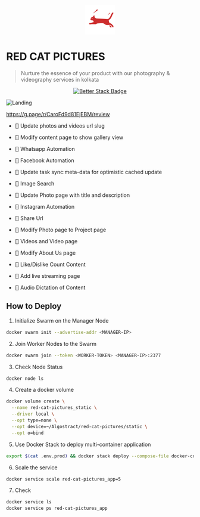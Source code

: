 <p align="center">
  <img src="./public/logo-light.png" lt="Logo" width="80" />
<p>

# RED CAT PICTURES

> Nurture the essence of your product with our photography & videography services in kolkata

<p align="center">
  <a href="https://redcatpictures.betteruptime.com">
    <img src="https://uptime.betterstack.com/status-badges/v3/monitor/10v2y.svg" alt="Better Stack Badge">
  </a>
</p>

![Landing](public/previews/landing.webp)

https://g.page/r/CaroFd9d81EjEBM/review

- [] Update photos and videos url slug
- [] Modify content page to show gallery view
- [] Whatsapp Automation

- [] Facebook Automation
- [] Update task sync:meta-data for optimistic cached update
- [] Image Search
- [] Update Photo page with title and description
- [] Instagram Automation
- [] Share Url
- [] Modify Photo page to Project page
- [] Videos and Video page
- [] Modify About Us page
- [] Like/Dislike Count Content
- [] Add live streaming page
- [] Audio Dictation of Content

## How to Deploy

1. Initialize Swarm on the Manager Node

```bash
docker swarm init --advertise-addr <MANAGER-IP>
```

2. Join Worker Nodes to the Swarm

```bash
docker swarm join --token <WORKER-TOKEN> <MANAGER-IP>:2377
```

3. Check Node Status

```bash
docker node ls
```

4. Create a docker volume

```bash
docker volume create \
  --name red-cat-pictures_static \
  --driver local \
  --opt type=none \
  --opt device=~/Algostract/red-cat-pictures/static \
  --opt o=bind
```

5. Use Docker Stack to deploy multi-container application

```bash
export $(cat .env.prod) && docker stack deploy --compose-file docker-compose.prod.yml red-cat-pictures
```

6. Scale the service

```bash
docker service scale red-cat-pictures_app=5
```

7. Check

```bash
docker service ls
docker service ps red-cat-pictures_app
```
